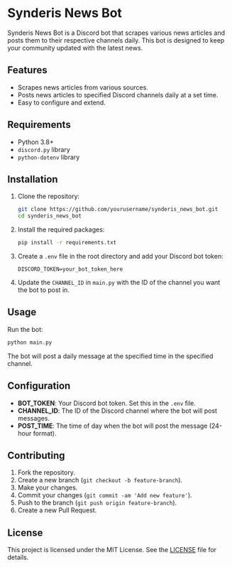 # Synderis News Bot

Synderis News Bot is a Discord bot that scrapes various news articles and posts them to their respective channels daily. This bot is designed to keep your community updated with the latest news.

## Features

- Scrapes news articles from various sources.
- Posts news articles to specified Discord channels daily at a set time.
- Easy to configure and extend.

## Requirements

- Python 3.8+
- `discord.py` library
- `python-dotenv` library

## Installation

1. Clone the repository:
    ```sh
    git clone https://github.com/yourusername/synderis_news_bot.git
    cd synderis_news_bot
    ```

2. Install the required packages:
    ```sh
    pip install -r requirements.txt
    ```

3. Create a `.env` file in the root directory and add your Discord bot token:
    ```env
    DISCORD_TOKEN=your_bot_token_here
    ```

4. Update the `CHANNEL_ID` in `main.py` with the ID of the channel you want the bot to post in.

## Usage

Run the bot:
```sh
python main.py
```

The bot will post a daily message at the specified time in the specified channel.

## Configuration

- **BOT_TOKEN**: Your Discord bot token. Set this in the `.env` file.
- **CHANNEL_ID**: The ID of the Discord channel where the bot will post messages.
- **POST_TIME**: The time of day when the bot will post the message (24-hour format).

## Contributing

1. Fork the repository.
2. Create a new branch (`git checkout -b feature-branch`).
3. Make your changes.
4. Commit your changes (`git commit -am 'Add new feature'`).
5. Push to the branch (`git push origin feature-branch`).
6. Create a new Pull Request.

## License

This project is licensed under the MIT License. See the [LICENSE](LICENSE) file for details.
